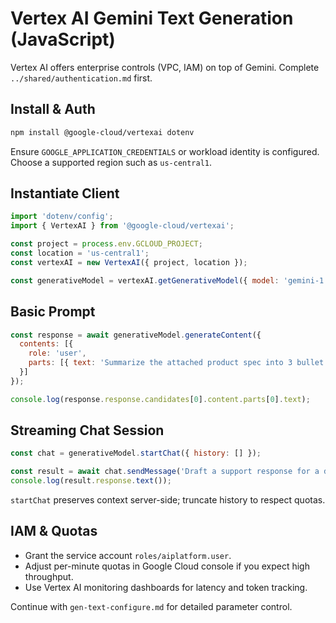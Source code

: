 # Vertex AI Gemini Text Generation (JavaScript)

Vertex AI offers enterprise controls (VPC, IAM) on top of Gemini. Complete `../shared/authentication.md` first.

## Install & Auth

```bash
npm install @google-cloud/vertexai dotenv
```

Ensure `GOOGLE_APPLICATION_CREDENTIALS` or workload identity is configured. Choose a supported region such as `us-central1`.

## Instantiate Client

```js
import 'dotenv/config';
import { VertexAI } from '@google-cloud/vertexai';

const project = process.env.GCLOUD_PROJECT;
const location = 'us-central1';
const vertexAI = new VertexAI({ project, location });

const generativeModel = vertexAI.getGenerativeModel({ model: 'gemini-1.5-flash-001' });
```

## Basic Prompt

```js
const response = await generativeModel.generateContent({
  contents: [{
    role: 'user',
    parts: [{ text: 'Summarize the attached product spec into 3 bullet points.' }]
  }]
});

console.log(response.response.candidates[0].content.parts[0].text);
```

## Streaming Chat Session

```js
const chat = generativeModel.startChat({ history: [] });

const result = await chat.sendMessage('Draft a support response for a delayed order.');
console.log(result.response.text());
```

`startChat` preserves context server-side; truncate history to respect quotas.

## IAM & Quotas
- Grant the service account `roles/aiplatform.user`.
- Adjust per-minute quotas in Google Cloud console if you expect high throughput.
- Use Vertex AI monitoring dashboards for latency and token tracking.

Continue with `gen-text-configure.md` for detailed parameter control.